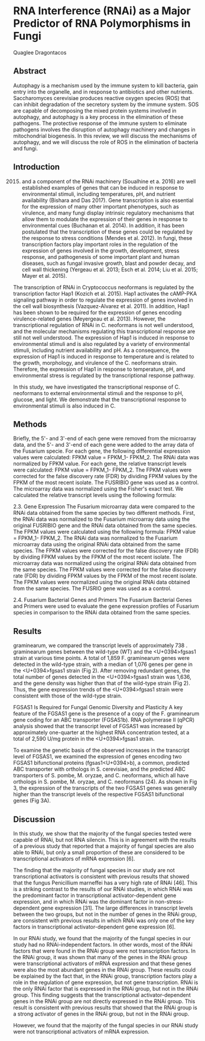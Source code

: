 # RNA Interference (RNAi) as a Major Predictor of RNA Polymorphisms in Fungi
Quaglee Dragontacos


## Abstract
Autophagy is a mechanism used by the immune system to kill bacteria, gain entry into the organelle, and in response to antibiotics and other nutrients. Saccharomyces cerevisiae produces reactive oxygen species (ROS) that can inhibit degradation of the secretory system by the immune system. SOS are capable of decomposing the mixed protein systems involved in autophagy, and autophagy is a key process in the elimination of these pathogens. The protective response of the immune system to eliminate pathogens involves the disruption of autophagy machinery and changes in mitochondrial biogenesis. In this review, we will discuss the mechanisms of autophagy, and we will discuss the role of ROS in the elimination of bacteria and fungi.


## Introduction
2015) and a component of the RNAi machinery (Soualhine et a. 2016) are well established examples of genes that can be induced in response to environmental stimuli, including temperatures, pH, and nutrient availability (Bishara and Das 2017). Gene transcription is also essential for the expression of many other important phenotypes, such as virulence, and many fungi display intrinsic regulatory mechanisms that allow them to modulate the expression of their genes in response to environmental cues (Buchanan et al. 2014). In addition, it has been postulated that the transcription of these genes could be regulated by the response to stress conditions (Mendes et al. 2012). In fungi, these transcription factors play important roles in the regulation of the expression of genes involved in the growth, development, stress response, and pathogenesis of some important plant and human diseases, such as fungal invasive growth, blast and powder decay, and cell wall thickening (Yergeau et al. 2013; Esch et al. 2014; Liu et al. 2015; Mayer et al. 2015).

The transcription of RNAi in Cryptococcus neoformans is regulated by the transcription factor Hap1 (Kozich et al. 2015). Hap1 activates the cAMP-PKA signaling pathway in order to regulate the expression of genes involved in the cell wall biosynthesis (Vazquez-Alvarez et al. 2011). In addition, Hap1 has been shown to be required for the expression of genes encoding virulence-related genes (Meyergeau et al. 2013). However, the transcriptional regulation of RNAi in C. neoformans is not well understood, and the molecular mechanisms regulating this transcriptional response are still not well understood. The expression of Hap1 is induced in response to environmental stimuli and is also regulated by a variety of environmental stimuli, including nutrient availability and pH. As a consequence, the expression of Hap1 is induced in response to temperature and is related to the growth, morphology, and virulence of the C. neoformans strain. Therefore, the expression of Hap1 in response to temperature, pH, and environmental stress is regulated by the transcriptional response pathway.

In this study, we have investigated the transcriptional response of C. neoformans to external environmental stimuli and the response to pH, glucose, and light. We demonstrate that the transcriptional response to environmental stimuli is also induced in C.


## Methods
Briefly, the 5'- and 3'-end of each gene were removed from the microarray data, and the 5'- and 3'-end of each gene were added to the array data of the Fusarium specie. For each gene, the following differential expression values were calculated: FPKM value = FPKM_1- FPKM_2. The RNAi data was normalized by FPKM value. For each gene, the relative transcript levels were calculated: FPKM value = FPKM_1- FPKM_2. The FPKM values were corrected for the false discovery rate (FDR) by dividing FPKM values by the FPKM of the most recent isolate. The FUSRIBIO gene was used as a control. The microarray data was normalized using the Fisher's exact test. We calculated the relative transcript levels using the following formula:

2.3. Gene Expression
The Fusarium microarray data were compared to the RNAi data obtained from the same species by two different methods. First, the RNAi data was normalized to the Fusarium microarray data using the original FUSRIBIO gene and the RNAi data obtained from the same species. The FPKM values were calculated using the following formula: FPKM value = FPKM_1- FPKM_2. The RNAi data was normalized to the Fusarium microarray data using the original RNAi data obtained from the same species. The FPKM values were corrected for the false discovery rate (FDR) by dividing FPKM values by the FPKM of the most recent isolate. The microarray data was normalized using the original RNAi data obtained from the same species. The FPKM values were corrected for the false discovery rate (FDR) by dividing FPKM values by the FPKM of the most recent isolate. The FPKM values were normalized using the original RNAi data obtained from the same species. The FUSRIO gene was used as a control.

2.4. Fusarium Bacterial Genes and Primers
The Fusarium Bacterial Genes and Primers were used to evaluate the gene expression profiles of Fusarium species in comparison to the RNAi data obtained from the same species.


## Results
graminearum, we compared the transcript levels of approximately 738 . graminearum genes between the wild-type (WT) and the <U+0394>fgsas1 strain at various time points. A total of 1,859 F. graminearum genes were detected in the wild-type strain, with a median of 1,076 genes per gene in the <U+0394>fgsas1 strain (Fig 2). After removing redundant genes, the total number of genes detected in the <U+0394>fgsas1 strain was 1,636, and the gene density was higher than that of the wild-type strain (Fig 2). Thus, the gene expression trends of the <U+0394>fgsas1 strain were consistent with those of the wild-type strain.

FGSAS1 Is Required for Fungal Genomic Diversity and Plasticity
A key feature of the FGSAS1 gene is the presence of a copy of the F. graminearum gene coding for an ABC transporter (FGSAS1b). RNA polymerase II (qPCR) analysis showed that the transcript level of FGSAS1 was increased by approximately one-quarter at the highest RNA concentration tested, at a total of 2,590 U/mg protein in the <U+0394>fgsas1 strain.

To examine the genetic basis of the observed increases in the transcript level of FGSAS1, we examined the expression of genes encoding two FGSAS1 bifunctional proteins (fgsas1<U+0394>b), a common, predicted ABC transporter with orthologs in S. cerevisiae, and the predicted ABC transporters of S. pombe, M. oryzae, and C. neoformans, which all have orthologs in S. pombe, M. oryzae, and C. neoformans (24). As shown in Fig 3, the expression of the transcripts of the two FGSAS1 genes was generally higher than the transcript levels of the respective FGSAS1 bifunctional genes (Fig 3A).


## Discussion
In this study, we show that the majority of the fungal species tested were capable of RNAi, but not RNA silencin. This is in agreement with the results of a previous study that reported that a majority of fungal species are also able to RNAi, but only a small proportion of these are considered to be transcriptional activators of mRNA expression [6].

The finding that the majority of fungal species in our study are not transcriptional activators is consistent with previous results that showed that the fungus Penicillium marneffei has a very high rate of RNAi [46]. This is a striking contrast to the results of our RNAi studies, in which RNAi was the predominant factor in transcriptional activator-dependent gene expression, and in which RNAi was the dominant factor in non-stress-dependent gene expression [31]. The large differences in transcript levels between the two groups, but not in the number of genes in the RNAi group, are consistent with previous results in which RNAi was only one of the key factors in transcriptional activator-dependent gene expression [6].

In our RNAi study, we found that the majority of the fungal species in our study had no RNAi-independent factors. In other words, most of the RNAi factors that were found in the RNAi group were not transcription factors. In the RNAi group, it was shown that many of the genes in the RNAi group were transcriptional activators of mRNA expression and that these genes were also the most abundant genes in the RNAi group. These results could be explained by the fact that, in the RNAi group, transcription factors play a role in the regulation of gene expression, but not gene transcription. RNAi is the only RNAi factor that is expressed in the RNAi group, but not in the RNAi group. This finding suggests that the transcriptional activator-dependent genes in the RNAi group are not directly expressed in the RNAi group. This result is consistent with previous results that showed that the RNAi group is a strong activator of genes in the RNAi group, but not in the RNAi group.

However, we found that the majority of the fungal species in our RNAi study were not transcriptional activators of mRNA expression.

